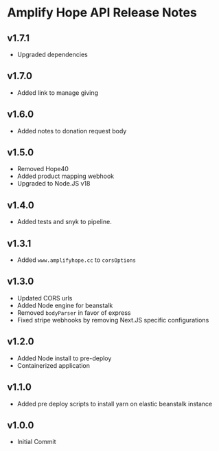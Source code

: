 # Amplify Hope API Release Notes

## v1.7.1

- Upgraded dependencies

## v1.7.0

- Added link to manage giving

## v1.6.0

- Added notes to donation request body

## v1.5.0

- Removed Hope40
- Added product mapping webhook
- Upgraded to Node.JS v18

## v1.4.0

- Added tests and snyk to pipeline.

## v1.3.1

- Added `www.amplifyhope.cc` to `corsOptions`

## v1.3.0

- Updated CORS urls
- Added Node engine for beanstalk
- Removed `bodyParser` in favor of express
- Fixed stripe webhooks by removing Next.JS specific configurations

## v1.2.0

- Added Node install to pre-deploy
- Containerized application

## v1.1.0

- Added pre deploy scripts to install yarn on elastic beanstalk instance

## v1.0.0

- Initial Commit

